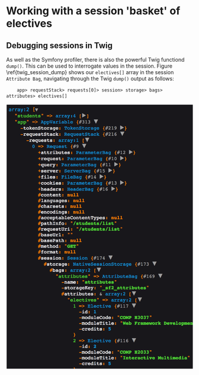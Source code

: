 
# Working with a session 'basket' of electives

## Debugging sessions in Twig

As well as the Symfony profiler, there is also the powerful Twig functiond `dump()`.
 This can be used to interrogate values in the session.
Figure \ref{twig_session_dump} shows our `electives[]` array in the session `Attribute Bag`, navigating through the Twig `dump()` output as follows:

```
    app> requestStack> requests[0]> session> storage> bags> attributes> electives[]
```




![Twig dump of session attribute bag. \label{twig_session_dump}](./03_figures/sessions/1_session_bags_in_app.png)

